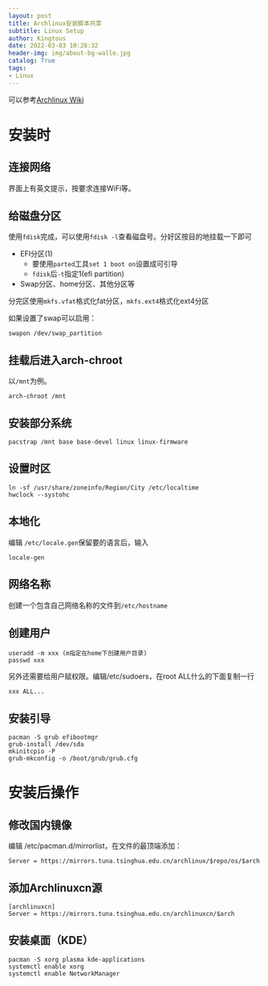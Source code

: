 ```yaml
---
layout: post
title: Archlinux安装脚本共享
subtitle: Linux Setup
author: Kingtous
date: 2022-03-03 10:28:32
header-img: img/about-bg-walle.jpg
catalog: True
tags:
- Linux 
---
```



可以参考[Archlinux Wiki](https://wiki.archlinux.org/title/installation_guide)

# 安装时

## 连接网络

界面上有英文提示，按要求连接WiFi等。

## 给磁盘分区

使用`fdisk`完成，可以使用`fdisk -l`查看磁盘号。分好区按目的地挂载一下即可

- EFI分区(1)
  - 要使用`parted`工具`set 1 boot on`设置成可引导
  - `fdisk`后`-t`指定1(efi partition)
- Swap分区、home分区、其他分区等

分完区使用`mkfs.vfat`格式化fat分区，`mkfs.ext4`格式化ext4分区

如果设置了swap可以启用：
```shell
swapon /dev/swap_partition
```

## 挂载后进入arch-chroot

以`/mnt`为例。

```shell
arch-chroot /mnt
```

## 安装部分系统

```shell
pacstrap /mnt base base-devel linux linux-firmware
```

## 设置时区

```shell
ln -sf /usr/share/zoneinfo/Region/City /etc/localtime
hwclock --systohc
```

## 本地化

编辑 `/etc/locale.gen`保留要的语言后，输入
```shell
locale-gen
```

## 网络名称

创建一个包含自己网络名称的文件到`/etc/hostname`

## 创建用户

```shell
useradd -m xxx (m指定在home下创建用户目录)
passwd xxx
```
另外还需要给用户赋权限。编辑/etc/sudoers，在root ALL什么的下面复制一行
```shell
xxx ALL...
```

## 安装引导

```shell
pacman -S grub efibootmgr
grub-install /dev/sda
mkinitcpio -P
grub-mkconfig -o /boot/grub/grub.cfg
```


# 安装后操作

## 修改国内镜像

编辑 /etc/pacman.d/mirrorlist，在文件的最顶端添加：

```shell
Server = https://mirrors.tuna.tsinghua.edu.cn/archlinux/$repo/os/$arch
```

## 添加Archlinuxcn源

```shell
[archlinuxcn]
Server = https://mirrors.tuna.tsinghua.edu.cn/archlinuxcn/$arch
```

## 安装桌面（KDE）

```shell
pacman -S xorg plasma kde-applications
systemctl enable xorg 
systemctl enable NetworkManager 
```
